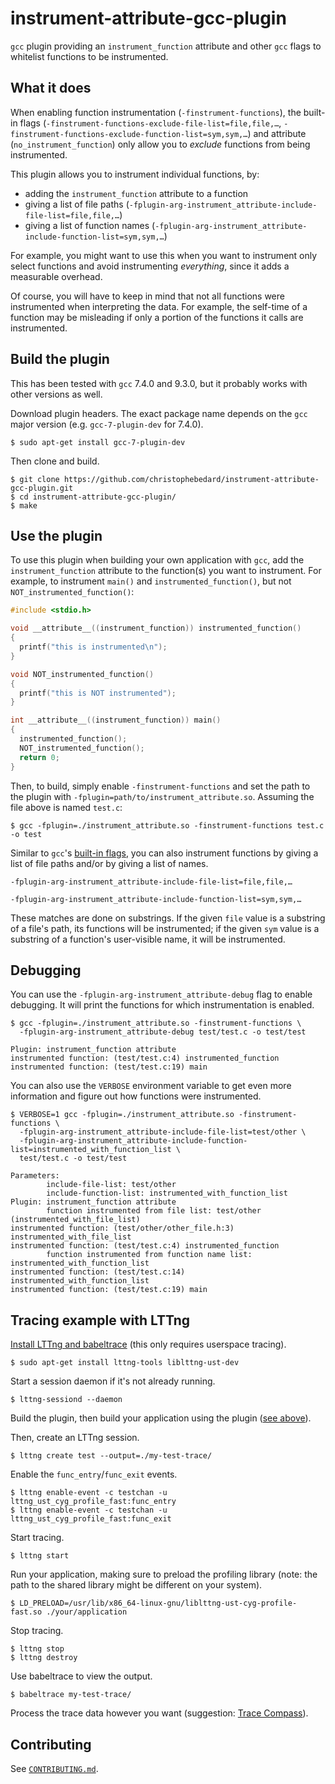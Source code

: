 # instrument-attribute-gcc-plugin

`gcc` plugin providing an `instrument_function` attribute and other `gcc` flags to whitelist functions to be instrumented.

## What it does

When enabling function instrumentation (`-finstrument-functions`), the built-in flags (`-finstrument-functions-exclude-file-list=file,file,…`, `-finstrument-functions-exclude-function-list=sym,sym,…`) and attribute (`no_instrument_function`) only allow you to *exclude* functions from being instrumented.

This plugin allows you to instrument individual functions, by:

* adding the `instrument_function` attribute to a function
* giving a list of file paths (`-fplugin-arg-instrument_attribute-include-file-list=file,file,…`)
* giving a list of function names (`-fplugin-arg-instrument_attribute-include-function-list=sym,sym,…`)

For example, you might want to use this when you want to instrument only select functions and avoid instrumenting _everything_, since it adds a measurable overhead.

Of course, you will have to keep in mind that not all functions were instrumented when interpreting the data.
For example, the self-time of a function may be misleading if only a portion of the functions it calls are instrumented.

## Build the plugin

This has been tested with `gcc` 7.4.0 and 9.3.0, but it probably works with other versions as well.

Download plugin headers.
The exact package name depends on the `gcc` major version (e.g. `gcc-7-plugin-dev` for 7.4.0).

```shell
$ sudo apt-get install gcc-7-plugin-dev
```

Then clone and build.

```shell
$ git clone https://github.com/christophebedard/instrument-attribute-gcc-plugin.git
$ cd instrument-attribute-gcc-plugin/
$ make
```

## Use the plugin

To use this plugin when building your own application with `gcc`, add the `instrument_function` attribute to the function(s) you want to instrument.
For example, to instrument `main()` and `instrumented_function()`, but not `NOT_instrumented_function()`:

```c
#include <stdio.h>

void __attribute__((instrument_function)) instrumented_function()
{
  printf("this is instrumented\n");
}

void NOT_instrumented_function()
{
  printf("this is NOT instrumented");
}

int __attribute__((instrument_function)) main()
{
  instrumented_function();
  NOT_instrumented_function();
  return 0;
}
```

Then, to build, simply enable `-finstrument-functions` and set the path to the plugin with `-fplugin=path/to/instrument_attribute.so`.
Assuming the file above is named `test.c`:

```shell
$ gcc -fplugin=./instrument_attribute.so -finstrument-functions test.c -o test
```

Similar to `gcc`'s [built-in flags](https://gcc.gnu.org/onlinedocs/gcc/Instrumentation-Options.html), you can also instrument functions by giving a list of file paths and/or by giving a list of names.

```
-fplugin-arg-instrument_attribute-include-file-list=file,file,…
```

```
-fplugin-arg-instrument_attribute-include-function-list=sym,sym,…
```

These matches are done on substrings.
If the given `file` value is a substring of a file's path, its functions will be instrumented; if the given `sym` value is a substring of a function's user-visible name, it will be instrumented.

## Debugging

You can use the `-fplugin-arg-instrument_attribute-debug` flag to enable debugging.
It will print the functions for which instrumentation is enabled.

```shell
$ gcc -fplugin=./instrument_attribute.so -finstrument-functions \
  -fplugin-arg-instrument_attribute-debug test/test.c -o test/test

Plugin: instrument_function attribute
instrumented function: (test/test.c:4) instrumented_function
instrumented function: (test/test.c:19) main
```

You can also use the `VERBOSE` environment variable to get even more information and figure out how functions were instrumented.

```shell
$ VERBOSE=1 gcc -fplugin=./instrument_attribute.so -finstrument-functions \
  -fplugin-arg-instrument_attribute-include-file-list=test/other \
  -fplugin-arg-instrument_attribute-include-function-list=instrumented_with_function_list \
  test/test.c -o test/test

Parameters:
        include-file-list: test/other
        include-function-list: instrumented_with_function_list
Plugin: instrument_function attribute
        function instrumented from file list: test/other (instrumented_with_file_list)
instrumented function: (test/other/other_file.h:3) instrumented_with_file_list
instrumented function: (test/test.c:4) instrumented_function
        function instrumented from function name list: instrumented_with_function_list
instrumented function: (test/test.c:14) instrumented_with_function_list
instrumented function: (test/test.c:19) main
```

## Tracing example with LTTng

[Install LTTng and babeltrace](https://lttng.org/docs/v2.10/#doc-installing-lttng) (this only requires userspace tracing).

```shell
$ sudo apt-get install lttng-tools liblttng-ust-dev
```

Start a session daemon if it's not already running.

```shell
$ lttng-sessiond --daemon
```

Build the plugin, then build your application using the plugin ([see above](#use-the-plugin)).

Then, create an LTTng session.

```shell
$ lttng create test --output=./my-test-trace/
```

Enable the `func_entry`/`func_exit` events.

```shell
$ lttng enable-event -c testchan -u lttng_ust_cyg_profile_fast:func_entry
$ lttng enable-event -c testchan -u lttng_ust_cyg_profile_fast:func_exit
```

Start tracing.

```shell
$ lttng start
```

Run your application, making sure to preload the profiling library (note: the path to the shared library might be different on your system).

```shell
$ LD_PRELOAD=/usr/lib/x86_64-linux-gnu/liblttng-ust-cyg-profile-fast.so ./your/application
```

Stop tracing.

```shell
$ lttng stop
$ lttng destroy
```

Use babeltrace to view the output.

```shell
$ babeltrace my-test-trace/
```

Process the trace data however you want (suggestion: [Trace Compass](https://www.eclipse.org/tracecompass/)).

## Contributing

See [`CONTRIBUTING.md`](./CONTRIBUTING.md).
